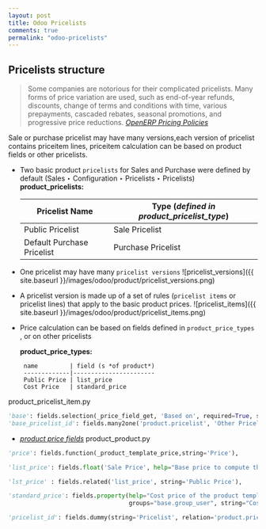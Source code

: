 ```yaml
---
layout: post
title: Odoo Pricelists 
comments: true
permalink: "odoo-pricelists"
---
```

## Pricelists structure
> Some companies are notorious for their complicated pricelists. Many forms of price variation are used, such as end-of-year refunds, discounts, change of terms and conditions with time, various prepayments, cascaded rebates, seasonal promotions, and progressive price reductions. [*OpenERP Pricing Policies*](https://doc.odoo.com/book/6/6_16_Sales/6_16_Sales_pricing/#creating-price-lists)

Sale or purchase pricelist may have many versions,each version of pricelist contains priceitem lines,
priceitem calculation can be based on product fields or other pricelists.


*  Two basic product `pricelists` for Sales and Purchase were defined by default (Sales ‣ Configuration ‣ Pricelists ‣ Pricelists)  
__product_pricelists:__

	Pricelist Name             |  Type (*defined in product\_pricelist\_type*)
	-------------              |-----------------------
	Public Pricelist           | Sale Pricelist
	Default Purchase Pricelist | Purchase Pricelist


*  One pricelist may have many `pricelist versions`
![pricelist_versions]({{ site.baseurl }}/images/odoo/product/pricelist_versions.png)

*  A pricelist version is made up of a set of rules (`pricelist items` or pricelist lines) that apply to the basic product prices.
![pricelist_items]({{ site.baseurl }}/images/odoo/product/pricelist_items.png)

*  Price calculation can be based on fields defined in `product_price_types` , or on other pricelists

	__product_price_types:__  

		name         | field (s *of product*)
		-------------|-----------------------
		Public Price | list_price
		Cost Price   | standard_price

product\_pricelist\_item.py

``` python
'base': fields.selection(_price_field_get, 'Based on', required=True, size=-1, help="Base price for computation."),
'base_pricelist_id': fields.many2one('product.pricelist', 'Other Pricelist')
```

*  [*product price fields*](http://www.mindissoftware.com/2014/12/23/Odoo-Product-price/)  product_product.py 

``` python
'price': fields.function(_product_template_price,string='Price'),

'list_price': fields.float('Sale Price', help="Base price to compute the customer price. Sometimes called the catalog price."),

'lst_price' : fields.related('list_price', string='Public Price'),

'standard_price': fields.property(help="Cost price of the product template used for standard stock valuation in accounting and used as a base price on purchase orders.", 
                                  groups="base.group_user", string="Cost Price"),

'pricelist_id': fields.dummy(string='Pricelist', relation='product.pricelist', type='many2one'),
```